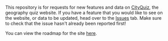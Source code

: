This repository is for requests for new features and data on [CityQuiz](https://cityquiz.io), the geography quiz website. If you have a feature that you would like to see on the website, or data to be updated, head over to the [Issues](https://github.com/iafisher/cityquiz-bugs-feature-requests/issues) tab. Make sure to check that the issue hasn't already been reported first!

You can view the roadmap for the site [here](https://github.com/users/iafisher/projects/2/views/1).
